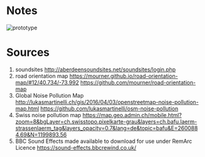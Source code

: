 # Notes
![prototype](/img/map_digital_sound.png)


# Sources
1. soundsites http://aberdeensoundsites.net/soundsites/login.php
2. road orientation map https://mourner.github.io/road-orientation-map/#12/40.734/-73.992 https://github.com/mourner/road-orientation-map
3. Global Noise Pollution Map http://lukasmartinelli.ch/gis/2016/04/03/openstreetmap-noise-pollution-map.html https://github.com/lukasmartinelli/osm-noise-pollution
4. Swiss noise pollution map https://map.geo.admin.ch/mobile.html?zoom=8&bgLayer=ch.swisstopo.pixelkarte-grau&layers=ch.bafu.laerm-strassenlaerm_tag&layers_opacity=0.7&lang=de&topic=bafu&E=2600884.69&N=1199893.56
5. BBC Sound Effects made available to download for use under RemArc Licence https://sound-effects.bbcrewind.co.uk/


